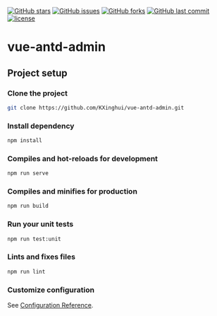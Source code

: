 [![GitHub stars](https://img.shields.io/github/stars/KXinghui/vue-antd-admin.svg?style=flat-square)](https://github.com/KXinghui/vue-antd-admin/stargazers)
[![GitHub issues](https://img.shields.io/github/issues/KXinghui/vue-antd-admin.svg?style=flat-square)](https://github.com/KXinghui/vue-antd-admin/issues)
[![GitHub forks](https://img.shields.io/github/forks/KXinghui/vue-antd-admin.svg?style=flat-square)](https://github.com/KXinghui/vue-antd-admin/network)
[![GitHub last commit](https://img.shields.io/github/last-commit/google/skia.svg?style=flat-square)](https://github.com/KXinghui/vue-antd-admin)
[![license](https://img.shields.io/github/license/mashape/apistatus.svg?style=flat-square)](https://github.com/KXinghui/vue-antd-admin)

<!-- [![Build Status](https://travis-ci.org/KXinghui/vue-antd-admin.svg?branch=master)](https://travis-ci.org/KXinghui/vue-antd-admin) -->
<!-- [![NPM](https://nodei.co/npm/vue-quill-editor.png?downloads=true&downloadRank=true&stars=true)](https://nodei.co/npm/vue-quill-editor/)
[![NPM](https://nodei.co/npm-dl/vue-quill-editor.png?months=9&height=3)](https://nodei.co/npm/vue-quill-editor/)
 -->
 
# vue-antd-admin

## Project setup
### Clone the project
```bash
git clone https://github.com/KXinghui/vue-antd-admin.git
```  

### Install dependency
```bash
npm install
```

### Compiles and hot-reloads for development
```bash
npm run serve
```

### Compiles and minifies for production
```bash
npm run build
```

### Run your unit tests
```bash
npm run test:unit
```

### Lints and fixes files
```bash
npm run lint
```

### Customize configuration
See [Configuration Reference](https://cli.vuejs.org/config/).